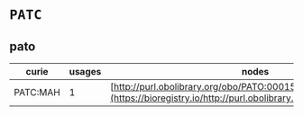 # `PATC`

## pato

| curie    |   usages | nodes                                                                                                             |
|----------|----------|-------------------------------------------------------------------------------------------------------------------|
| PATC:MAH |        1 | [http://purl.obolibrary.org/obo/PATO:0001511](https://bioregistry.io/http://purl.obolibrary.org/obo/PATO:0001511) |

